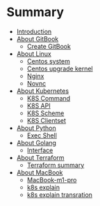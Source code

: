 # Summary

* [Introduction](README.md)
* [About GitBook]()
    * [Create GitBook](./articles/create-gitbook.md)
* [About Linux]()
    * [Centos system](articles/Linux/centos-system.md)   
    * [Centos upgrade kernel](articles/Linux/centos-upgrade-kernel.md) 
    * [Nginx](articles/Linux/nginx.md)
    * [Novnc](articles/Linux/novnc.md)
* [About Kubernetes]()
    * [K8S Command](./articles/kubernetes-develop/k8s-command.md)
    * [K8S API](./articles/kubernetes-develop/k8s-api.md)
    * [K8S Scheme](./articles/kubernetes-develop/k8s-scheme.md)
    * [K8S Clientset](./articles/kubernetes-develop/k8s-clientset.md)
* [About Python]()
    * [Exec Shell](./articles/exec-shell.md)
* [About Golang]()
    * [Interface](./articles/interface.md)
* [About Terraform]()
    * [Terraform summary](./articles/terraform/terraform-example.md)
* [About MacBook]()
    * [MacBook-m1-pro](./articles/macbook-m1-pro.md)
    * [k8s explain](./articles/english-kubernetes-explain.md)
    * [k8s explain transration](./articles/english-kubernetes-explain-transration.md)